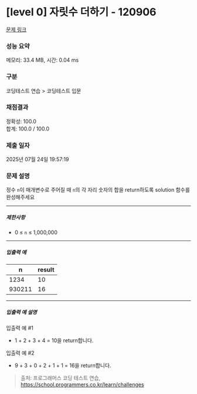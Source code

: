 # [level 0] 자릿수 더하기 - 120906 

[문제 링크](https://school.programmers.co.kr/learn/courses/30/lessons/120906) 

### 성능 요약

메모리: 33.4 MB, 시간: 0.04 ms

### 구분

코딩테스트 연습 > 코딩테스트 입문

### 채점결과

정확성: 100.0<br/>합계: 100.0 / 100.0

### 제출 일자

2025년 07월 24일 19:57:19

### 문제 설명

<p>정수 <code>n</code>이 매개변수로 주어질 때 <code>n</code>의 각 자리 숫자의 합을 return하도록 solution 함수를 완성해주세요</p>

<hr>

<h5>제한사항</h5>

<ul>
<li>0 ≤ <code>n</code> ≤ 1,000,000</li>
</ul>

<hr>

<h5>입출력 예</h5>
<table class="table">
        <thead><tr>
<th>n</th>
<th>result</th>
</tr>
</thead>
        <tbody><tr>
<td>1234</td>
<td>10</td>
</tr>
<tr>
<td>930211</td>
<td>16</td>
</tr>
</tbody>
      </table>
<hr>

<h5>입출력 예 설명</h5>

<p>입출력 예 #1</p>

<ul>
<li>1 + 2 + 3 + 4 = 10을 return합니다.</li>
</ul>

<p>입출력 예 #2</p>

<ul>
<li>9 + 3 + 0 + 2 + 1 + 1 = 16을 return합니다.</li>
</ul>


> 출처: 프로그래머스 코딩 테스트 연습, https://school.programmers.co.kr/learn/challenges